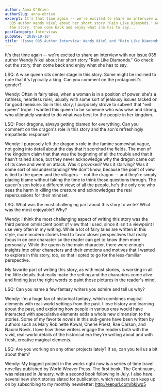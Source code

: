 ```yaml
---
author: Anna O'Brien
authorSlug: anna-obrien
excerpt: It's that time again -- we're excited to share an interview with our Issue
  035 author Wendy Nikel about her short story "Rain Like Diamonds." Go check out
  the story, then come back and enjoy what she has to say...
postCategory: Interviews
pubDate: '2018-10-10'
title: 'Issue 035 Author Interview: Wendy Nikel and "Rain Like Diamonds"'
---
```

It's that time again -- we're excited to share an interview with our Issue 035 author Wendy Nikel about her short story "Rain Like Diamonds." Go check out the story, then come back and enjoy what she has to say.

LSQ: A wise queen sits center stage in this story. Some might be inclined to note that it's typically a king. Can you comment on the protagonist's gender?

Wendy: Often in fairy tales, when a woman is in a position of power, she's a ruthless, heartless ruler, usually with some sort of jealousy issues tacked on for good measure. So in this story, I purposely strove to subvert that "evil queen" trope. I wanted this queen to be someone who was wise and strong, who ultimately wanted to do what was best for the people in her kingdom.

LSQ: Poor dragons, always getting blamed for everything. Can you comment on the dragon's role in this story and the son's refreshingly empathetic response?

Wendy: I purposely left the dragon's role in the famine somewhat vague, not going into detail about the day that it scorched the fields. The men of the kingdom claim that that was the beginning of all the trouble and that it hasn't rained since, but they never acknowledge why the dragon came out of its cave and went on attack. Was it provoked? Was it starving? Was it some sort of misunderstanding? We don't know, because the point of view is tied to the queen and the villagers -- not the dragon -- and they're simply placing blame without taking the time to think those questions through. The queen's son holds a different view; of all the people, he's the only one who sees the harm in killing the creature and acknowledges the real repercussions for their mindset.

LSQ: What was the most challenging part about this story to write? What was the most enjoyable? Why?

Wendy: I think the most challenging aspect of writing this story was the third person omniscient point of view that I used, since it isn't a viewpoint I use very often in my writing. While a lot of fairy tales are written in this style, more modern stories tend to favor closer perspectives that really focus in on one character so the reader can get to know them more personally. While the queen is the main character, there were enough insights into other characters and their emotions and motives that I wanted to explore in this story, too, so that I opted to go for the less-familiar perspective.

My favorite part of writing this story, as with most stories, is working in all the little details that really make the setting and the characters come alive and finding just the right words to paint those pictures in the reader's mind.

LSQ: Can you name a few fantasy writers you admire and tell us why?

Wendy: I'm a huge fan of historical fantasy, which combines magical elements with real-world settings from the past. I love history and learning about the past, and exploring how people in various eras would have interacted with speculative elements adds a whole new dimension to the stories. Some of my favorite novels in this sub-genre have been written by authors such as Mary Robinette Kowal, Cherie Priest, Rae Carson, and Naomi Novik. I love how these writers engage the readers both with the vivid, real-world details of the historical era they're writing about and with fresh, creative magical elements.

LSQ: Are you working on any other projects lately? If so, can you tell us a bit about them?

Wendy: My biggest project in the works right now is a series of time travel novellas published by World Weaver Press. The first book, The Continuum, was released in January, with a second book following in July. I also have several new short stories slated for publication, which readers can keep up on by subscribing to my monthly newsletter: http://eepurl.com/bkjwg5